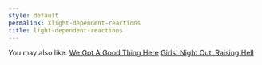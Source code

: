 ```yaml
---
style: default
permalink: Xlight-dependent-reactions
title: light-dependent-reactions
---
```

You may also like:
[We Got A Good Thing Here](http://scp-wiki.net/we-got-a-good-thing-here)
[Girls' Night Out: Raising Hell](http://scp-wiki.net/raising-hell)